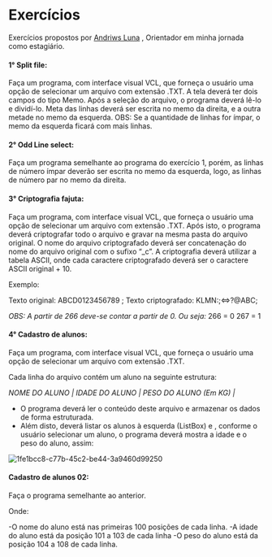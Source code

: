 # Exercícios

Exercícios propostos por <a href="https://github.com/andriwsluna">Andriws Luna</a> , Orientador em minha jornada como estagiário.

#### 1° Split file: 
Faça um programa, com interface visual VCL, que forneça o usuário uma opção de selecionar um arquivo com extensão .TXT. A tela deverá ter dois campos do tipo Memo. Após a seleção do arquivo, o programa deverá lê-lo e dividí-lo. Meta das linhas deverá ser escrita no memo  da direita, e a outra metade no memo da esquerda.  OBS: Se a quantidade de linhas for ímpar, o memo da esquerda ficará com mais linhas.

#### 2° Odd Line select: 
Faça um programa semelhante ao programa do exercício 1, porém, as linhas de número ímpar deverão ser escrita no memo da esquerda, logo, as linhas de número par  no memo da direita.

#### 3° Criptografia fajuta: 
Faça um programa, com interface visual VCL, que forneça o usuário uma opção de selecionar um arquivo com extensão .TXT. Após isto, o programa deverá criptografar todo o arquivo e gravar na mesma pasta do arquivo original. O nome do arquivo criptografado deverá ser concatenação do nome do arquivo original com o sufixo “_c”. A criptografia deverá utilizar a tabela ASCII, onde cada caractere criptografado deverá ser o caractere ASCII original + 10. 

Exemplo:

Texto original: ABCD0123456789 ;
Texto criptografado: KLMN:;<=>?@ABC;

*OBS: A partir de 266 deve-se contar a partir de 0. Ou seja:*
266 = 0
267 = 1

#### 4° Cadastro de alunos: 
Faça um programa, com interface visual VCL, que forneça o usuário uma opção de selecionar um arquivo com extensão .TXT.

Cada linha do arquivo contém um aluno na seguinte estrutura:

*NOME DO ALUNO | IDADE DO ALUNO | PESO DO ALUNO (Em KG) |*

- O programa deverá ler o conteúdo deste arquivo e armazenar os dados de forma estruturada.
- Além disto, deverá listar os alunos à esquerda (ListBox) e , conforme o usuário selecionar um aluno, o programa deverá mostra a idade e o peso do aluno, assim:

![1fe1bcc8-c77b-45c2-be44-3a9460d99250](https://user-images.githubusercontent.com/45950068/115102621-68bf3d00-9f22-11eb-8d79-14771c620359.png)

#### Cadastro de alunos 02: 
Faça o programa semelhante ao anterior.

Onde:

-O nome do aluno está nas primeiras 100 posições de cada linha.
-A idade do aluno está da posição 101 a 103 de cada linha
-O peso do aluno está da posição 104 a 108 de cada linha.

